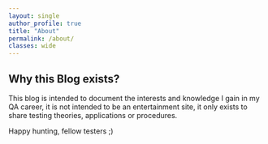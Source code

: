 ```yaml
---
layout: single
author_profile: true
title: "About"
permalink: /about/
classes: wide
---
```

## Why this Blog exists? 
This blog is intended to document the interests and knowledge I gain in my QA career, it is not intended to be an entertainment site, it only exists to share testing theories, applications or procedures.

Happy hunting, fellow testers ;)